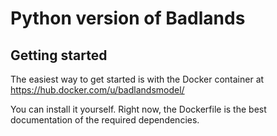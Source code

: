 # Python version of Badlands

## Getting started

The easiest way to get started is with the Docker container at https://hub.docker.com/u/badlandsmodel/

You can install it yourself. Right now, the Dockerfile is the best documentation of the required dependencies.
